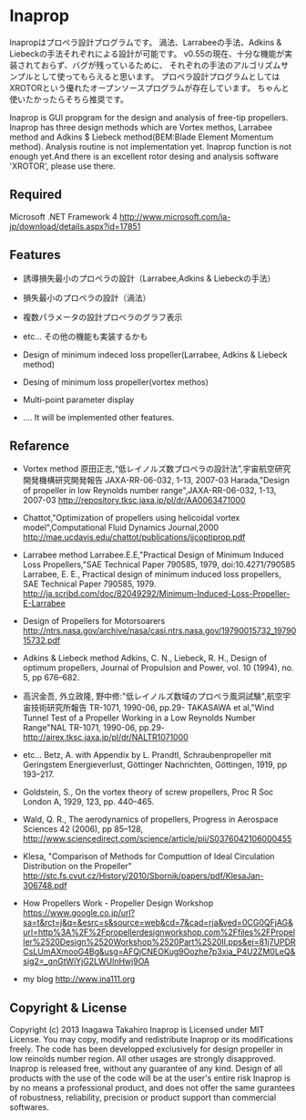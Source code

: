 ﻿Inaprop
=======
Inapropはプロペラ設計プログラムです。
渦法、Larrabeeの手法、Adkins & Liebeckの手法それぞれによる設計が可能です。
v0.55の現在、十分な機能が実装されておらず、バグが残っているために、
それぞれの手法のアルゴリズムサンプルとして使ってもらえると思います。
プロペラ設計プログラムとしてはXROTORという優れたオープンソースプログラムが存在しています。
ちゃんと使いたかったらそちら推奨です。

Inaprop is GUI propgram for the design and analysis of free-tip propellers.
Inaprop has three design methods 
which are Vortex methos, Larrabee method and Adkins $ Liebeck method(BEM:Blade Element Momentum method).
Analysis routine is not implementation yet.
Inaprop function is not enough yet.And there is an excellent rotor desing and analysis software 'XROTOR', please use there.

Required
--------
Microsoft .NET Framework 4
http://www.microsoft.com/ja-jp/download/details.aspx?id=17851


Features
--------
* 誘導損失最小のプロペラの設計（Larrabee,Adkins & Liebeckの手法）
* 損失最小のプロペラの設計（渦法）
* 複数パラメータの設計プロペラのグラフ表示
* etc...
その他の機能も実装するかも

* Design of minimum indeced loss propeller(Larrabee, Adkins & Liebeck method)
* Desing of minimum loss propeller(vortex methos)
* Multi-point parameter display
* ....
It will be implemented other features.

Refarence
---------
* Vortex method
原田正志,“低レイノルズ数プロペラの設計法”,宇宙航空研究開発機構研究開発報告 JAXA-RR-06-032, 1-13, 2007-03
Harada,"Design of propeller in low Reynolds number range",JAXA-RR-06-032, 1-13, 2007-03
http://repository.tksc.jaxa.jp/pl/dr/AA0063471000

* Chattot,"Optimization of propellers using helicoidal vortex model",Computational Fluid Dynamics Journal,2000
http://mae.ucdavis.edu/chattot/publications/jjcoptiprop.pdf

* Larrabee method
Larrabee.E.E,"Practical Design of Minimum Induced Loss Propellers,"SAE Technical Paper 790585, 1979, doi:10.4271/790585
Larrabee, E. E., Practical design of minimum induced loss propellers, SAE Technical Paper 790585, 1979.
http://ja.scribd.com/doc/82049292/Minimum-Induced-Loss-Propeller-E-Larrabee

* Design of Propellers for Motorsoarers
http://ntrs.nasa.gov/archive/nasa/casi.ntrs.nasa.gov/19790015732_1979015732.pdf

* Adkins & Liebeck method
Adkins, C. N., Liebeck, R. H., Design of optimum propellers, Journal of Propulsion and Power, vol. 10 (1994), no. 5, pp 676–682.

* 高沢金吾, 外立政隆, 野中修:"低レイノルズ数域のプロペラ風洞試験",航空宇宙技術研究所報告 TR-1071, 1990-06, pp.29-
TAKASAWA et al,"Wind Tunnel Test of a Propeller Working in a Low Reynolds Number Range"NAL TR-1071, 1990-06, pp.29-
http://airex.tksc.jaxa.jp/pl/dr/NALTR1071000

* etc...
Betz, A. with Appendix by L. Prandtl, Schraubenpropeller mit Geringstem 
Energieverlust, Göttinger Nachrichten, Göttingen, 1919, pp 193–217.

* Goldstein, S., On the vortex theory of screw propellers, Proc R Soc London A, 1929,
123, pp. 440–465.

* Wald, Q. R., The aerodynamics of propellers, Progress in Aerospace Sciences 42 
(2006), pp 85–128,
http://www.sciencedirect.com/science/article/pii/S0376042106000455


* Klesa, "Comparison of Methods for Computtion of Ideal Circulation Distribution on the Propeller"
http://stc.fs.cvut.cz/History/2010/Sbornik/papers/pdf/KlesaJan-306748.pdf

* How Propellers Work - Propeller Design Workshop
https://www.google.co.jp/url?sa=t&rct=j&q=&esrc=s&source=web&cd=7&cad=rja&ved=0CG0QFjAG&url=http%3A%2F%2Fpropellerdesignworkshop.com%2Ffiles%2FPropeller%2520Design%2520Workshop%2520Part%2520II.pps&ei=81j7UPDRCsLUmAXmooG4Bg&usg=AFQjCNEOKug9Oozhe7p3xia_P4U2ZM0LeQ&sig2=_gnGtWiYjG2LWUlnHwj9OA

* my blog
http://www.ina111.org

Copyright & License
-------------------

Copyright (c) 2013 Inagawa Takahiro
Inaprop is Licensed under MIT License.
You may copy, modify and redistribute Inaprop or its modifications freely.
The code has been developped exclusively for design propeller in low reinolds number region.
All other usages are strongly disapproved.
Inaprop is released free, without any guarantee of any kind.
Design of all products with the use of the code will be at the user's entire risk
Inaprop is by no means a professional product, 
and does not offer the same gurantees of robustness, reliability, precision or product support than commercial softwares.

